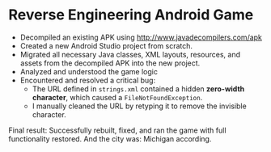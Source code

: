 # Reverse Engineering Android Game 

- Decompiled an existing APK using http://www.javadecompilers.com/apk 
- Created a new Android Studio project from scratch.
- Migrated all necessary Java classes, XML layouts, resources, and assets from the decompiled APK into the new project.
- Analyzed and understood the game logic
- Encountered and resolved a critical bug:
    - The URL defined in `strings.xml` contained a hidden **zero-width character**, which caused a `FileNotFoundException`.
    - I manually cleaned the URL by retyping it to remove the invisible character.

Final result: Successfully rebuilt, fixed, and ran the game with full functionality restored.
And the city was: Michigan according.